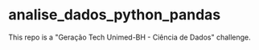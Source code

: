 # analise_dados_python_pandas
This repo is a "Geração Tech Unimed-BH - Ciência de Dados" challenge.
